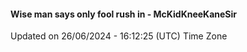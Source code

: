 #### Wise man says only fool rush in - McKidKneeKaneSir
Updated on 26/06/2024 - 16:12:25 (UTC) Time Zone
